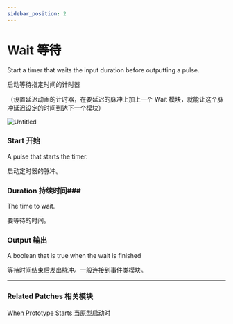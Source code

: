 ```yaml
---
sidebar_position: 2
---
```


# Wait 等待

Start a timer that waits the input duration before outputting a pulse.

启动等待指定时间的计时器

（设置延迟动画的计时器，在要延迟的脉冲上加上一个 Wait 模块，就能让这个脉冲延迟设定的时间到达下一个模块）

![Untitled](https://s3.us-west-2.amazonaws.com/secure.notion-static.com/7cfb782b-0aac-4c69-9a63-e06d76b94acd/Untitled.png?X-Amz-Algorithm=AWS4-HMAC-SHA256&X-Amz-Content-Sha256=UNSIGNED-PAYLOAD&X-Amz-Credential=AKIAT73L2G45EIPT3X45%2F20220602%2Fus-west-2%2Fs3%2Faws4_request&X-Amz-Date=20220602T182735Z&X-Amz-Expires=86400&X-Amz-Signature=cbe24b6cbd86cac079051636142bd7a86860771cf2db6cacd971396016a46713&X-Amz-SignedHeaders=host&response-content-disposition=filename%20%3D%22Untitled.png%22&x-id=GetObject)

### Start 开始

A pulse that starts the timer.

启动定时器的脉冲。

### Duration 持续时间### 

The time to wait.

要等待的时间。

### Output 输出

A boolean that is true when the wait is finished

等待时间结束后发出脉冲。一般连接到事件类模块。

------

### Related Patches 相关模块

[When Prototype Starts 当原型启动时](https://www.notion.so/When-Prototype-Starts-12d376a890464eafb4479f301add9e73)
